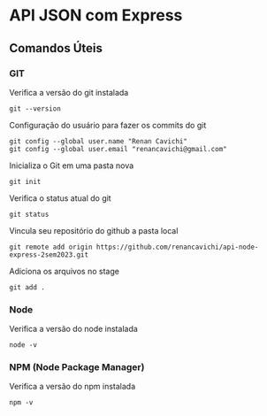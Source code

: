 # API JSON com Express

## Comandos Úteis

### GIT

Verifica a versão do git instalada
```
git --version
```

Configuração do usuário para fazer os commits do git
```
git config --global user.name "Renan Cavichi"
git config --global user.email "renancavichi@gmail.com"
```

Inicializa o Git em uma pasta nova
```
git init
```
Verifica o status atual do git
```
git status
```

Vincula seu repositório do github a pasta local
```
git remote add origin https://github.com/renancavichi/api-node-express-2sem2023.git
```

Adiciona os arquivos no stage
```
git add .
```

### Node

Verifica a versão do node instalada
```
node -v
```

### NPM (Node Package Manager)

Verifica a versão do npm instalada
```
npm -v
```